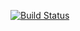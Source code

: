 [![Build Status](https://travis-ci.org/tsushiy/kyopro-library.svg?branch=master)](https://travis-ci.org/tsushiy/kyopro-library)